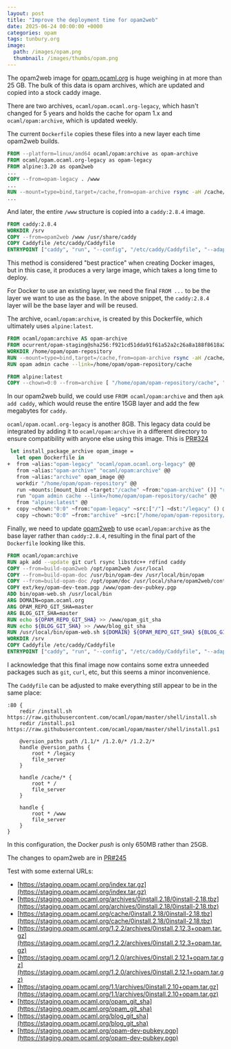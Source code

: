 ```yaml
---
layout: post
title: "Improve the deployment time for opam2web"
date: 2025-06-24 00:00:00 +0000
categories: opam
tags: tunbury.org
image:
  path: /images/opam.png
  thumbnail: /images/thumbs/opam.png
---
```


The opam2web image for [opam.ocaml.org](https://opam.ocaml.org) is huge weighing in at more than 25 GB. The bulk of this data is opam archives, which are updated and copied into a stock caddy image.

There are two archives, `ocaml/opam.ocaml.org-legacy`, which hasn't changed for 5 years and holds the cache for opam 1.x and `ocaml/opam:archive`, which is updated weekly.

The current `Dockerfile` copies these files into a new layer each time opam2web builds.

```dockerfile
FROM --platform=linux/amd64 ocaml/opam:archive as opam-archive
FROM ocaml/opam.ocaml.org-legacy as opam-legacy
FROM alpine:3.20 as opam2web
...
COPY --from=opam-legacy . /www
...
RUN --mount=type=bind,target=/cache,from=opam-archive rsync -aH /cache/cache/ /www/cache/
...
```

And later, the entire `/www` structure is copied into a `caddy:2.8.4` image.

```dockerfile
FROM caddy:2.8.4
WORKDIR /srv
COPY --from=opam2web /www /usr/share/caddy
COPY Caddyfile /etc/caddy/Caddyfile
ENTRYPOINT ["caddy", "run", "--config", "/etc/caddy/Caddyfile", "--adapter", "caddyfile"]
```

This method is considered "best practice" when creating Docker images, but in this case, it produces a very large image, which takes a long time to deploy.

For Docker to use an existing layer, we need the final `FROM ...` to be the layer we want to use as the base. In the above snippet, the `caddy:2.8.4` layer will be the base layer and will be reused.

The archive, `ocaml/opam:archive`, is created by this Dockerfile, which ultimately uses `alpine:latest`.

```dockerfile
FROM ocaml/opam:archive AS opam-archive
FROM ocurrent/opam-staging@sha256:f921cd51dda91f61a52a2c26a8a188f8618a2838e521d3e4afa3ca1da637903e AS archive
WORKDIR /home/opam/opam-repository
RUN --mount=type=bind,target=/cache,from=opam-archive rsync -aH /cache/cache/ /home/opam/opam-repository/cache/
RUN opam admin cache --link=/home/opam/opam-repository/cache

FROM alpine:latest
COPY --chown=0:0 --from=archive [ "/home/opam/opam-repository/cache", "/cache" ]
```

In our opam2web build, we could use `FROM ocaml/opam:archive` and then `apk add caddy`, which would reuse the entire 15GB layer and add the few megabytes for `caddy`.

`ocaml/opam.ocaml.org-legacy` is another 8GB. This legacy data could be integrated by adding it to `ocaml/opam:archive` in a different directory to ensure compatibility with anyone else using this image. This is [PR#324](https://github.com/ocurrent/docker-base-images/pull/324)

```ocaml
 let install_package_archive opam_image =
   let open Dockerfile in
+  from ~alias:"opam-legacy" "ocaml/opam.ocaml.org-legacy" @@
   from ~alias:"opam-archive" "ocaml/opam:archive" @@
   from ~alias:"archive" opam_image @@
   workdir "/home/opam/opam-repository" @@
   run ~mounts:[mount_bind ~target:"/cache" ~from:"opam-archive" ()] "rsync -aH /cache/cache/ /home/opam/opam-repository/cache/" @@
   run "opam admin cache --link=/home/opam/opam-repository/cache" @@
   from "alpine:latest" @@
+  copy ~chown:"0:0" ~from:"opam-legacy" ~src:["/"] ~dst:"/legacy" () @@
   copy ~chown:"0:0" ~from:"archive" ~src:["/home/opam/opam-repository/cache"] ~dst:"/cache" ()
```

Finally, we need to update [opam2web](https://github.com/ocaml-opam/opam2web) to use `ocaml/opam:archive` as the base layer rather than `caddy:2.8.4`, resulting in the final part of the `Dockerfile` looking like this.

```dockerfile
FROM ocaml/opam:archive
RUN apk add --update git curl rsync libstdc++ rdfind caddy
COPY --from=build-opam2web /opt/opam2web /usr/local
COPY --from=build-opam-doc /usr/bin/opam-dev /usr/local/bin/opam
COPY --from=build-opam-doc /opt/opam/doc /usr/local/share/opam2web/content/doc
COPY ext/key/opam-dev-team.pgp /www/opam-dev-pubkey.pgp
ADD bin/opam-web.sh /usr/local/bin
ARG DOMAIN=opam.ocaml.org
ARG OPAM_REPO_GIT_SHA=master
ARG BLOG_GIT_SHA=master
RUN echo ${OPAM_REPO_GIT_SHA} >> /www/opam_git_sha
RUN echo ${BLOG_GIT_SHA} >> /www/blog_git_sha
RUN /usr/local/bin/opam-web.sh ${DOMAIN} ${OPAM_REPO_GIT_SHA} ${BLOG_GIT_SHA}
WORKDIR /srv
COPY Caddyfile /etc/caddy/Caddyfile
ENTRYPOINT ["caddy", "run", "--config", "/etc/caddy/Caddyfile", "--adapter", "caddyfile"]
```

I acknowledge that this final image now contains some extra unneeded packages such as `git`, `curl`, etc, but this seems a minor inconvenience.

The `Caddyfile` can be adjusted to make everything still appear to be in the same place:

```
:80 {
	redir /install.sh https://raw.githubusercontent.com/ocaml/opam/master/shell/install.sh
	redir /install.ps1 https://raw.githubusercontent.com/ocaml/opam/master/shell/install.ps1

	@version_paths path /1.1/* /1.2.0/* /1.2.2/*
	handle @version_paths {
		root * /legacy
		file_server
	}

	handle /cache/* {
		root * /
		file_server
	}

	handle {
		root * /www
		file_server
	}
}
```

In this configuration, the Docker _push_ is only 650MB rather than 25GB.

The changes to opam2web are in [PR#245](https://github.com/ocaml-opam/opam2web/pull/245)

Test with some external URLs:

- [https://staging.opam.ocaml.org/index.tar.gz](https://staging.opam.ocaml.org/index.tar.gz)
- [https://staging.opam.ocaml.org/archives/0install.2.18/0install-2.18.tbz](https://staging.opam.ocaml.org/archives/0install.2.18/0install-2.18.tbz)
- [https://staging.opam.ocaml.org/cache/0install.2.18/0install-2.18.tbz](https://staging.opam.ocaml.org/cache/0install.2.18/0install-2.18.tbz)
- [https://staging.opam.ocaml.org/1.2.2/archives/0install.2.12.3+opam.tar.gz](https://staging.opam.ocaml.org/1.2.2/archives/0install.2.12.3+opam.tar.gz)
- [https://staging.opam.ocaml.org/1.2.0/archives/0install.2.12.1+opam.tar.gz](https://staging.opam.ocaml.org/1.2.0/archives/0install.2.12.1+opam.tar.gz)
- [https://staging.opam.ocaml.org/1.1/archives/0install.2.10+opam.tar.gz](https://staging.opam.ocaml.org/1.1/archives/0install.2.10+opam.tar.gz)
- [https://staging.opam.ocaml.org/opam_git_sha](https://staging.opam.ocaml.org/opam_git_sha)
- [https://staging.opam.ocaml.org/blog_git_sha](https://staging.opam.ocaml.org/blog_git_sha)
- [https://staging.opam.ocaml.org/opam-dev-pubkey.pgp](https://staging.opam.ocaml.org/opam-dev-pubkey.pgp)

